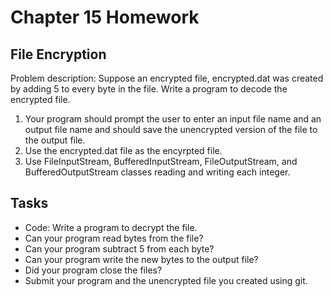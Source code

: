 # Chapter 15 Homework

## File Encryption

Problem description: Suppose an encrypted file, encrypted.dat was created by adding 5 to every byte in the file. Write a program to decode the encrypted file.

1. Your program should prompt the user to enter an input file name and an output file name and should save the unencrypted version of the file to the output file.
2. Use the encrypted.dat file as the encyrpted file.
3. Use FileInputStream, BufferedInputStream, FileOutputStream, and BufferedOutputStream classes reading and writing each integer.
		
## Tasks
* Code: Write a program to decrypt the file.
* Can your program read bytes from the file?
* Can your program subtract 5 from each byte?
* Can your program write the new bytes to the output file?
* Did your program close the files?
* Submit your program and the unencrypted file you created using git.

